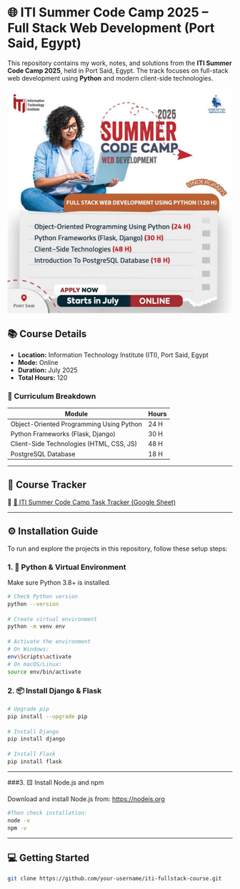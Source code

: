 # 🌐 ITI Summer Code Camp 2025 – Full Stack Web Development (Port Said, Egypt)

This repository contains my work, notes, and solutions from the **ITI Summer Code Camp 2025**, held in Port Said, Egypt. The track focuses on full-stack web development using **Python** and modern client-side technologies.

![Course Poster](./assets/summer-code-camp-2025.jpg)

## 📚 Course Details

- **Location:** Information Technology Institute (ITI), Port Said, Egypt
- **Mode:** Online
- **Duration:** July 2025
- **Total Hours:** 120

### 📌 Curriculum Breakdown

| Module                                   | Hours |
|------------------------------------------|-------|
| Object-Oriented Programming Using Python | 24 H  |
| Python Frameworks (Flask, Django)        | 30 H  |
| Client-Side Technologies (HTML, CSS, JS) | 48 H  |
| PostgreSQL Database                      | 18 H  |

---
## 📅 Course Tracker

🔗 [📝 ITI Summer Code Camp Task Tracker (Google Sheet)](https://docs.google.com/spreadsheets/d/1p48ETcN9bU6TGTF9KrZPx9M9-9bLXuqV/edit?gid=999122997#gid=999122997)


---
## ⚙️ Installation Guide

To run and explore the projects in this repository, follow these setup steps:

### 1. 🐍 Python & Virtual Environment

Make sure Python 3.8+ is installed.

```bash
# Check Python version
python --version

# Create virtual environment
python -m venv env

# Activate the environment
# On Windows:
env\Scripts\activate
# On macOS/Linux:
source env/bin/activate
```


### 2. 📦 Install Django & Flask

```bash
# Upgrade pip
pip install --upgrade pip

# Install Django
pip install django

# Install Flask
pip install flask
```
---
###3. 🟨 Install Node.js and npm

Download and install Node.js from: https://nodejs.org
```bash
#Then check installation:
node -v
npm -v
```
---
## 💻 Getting Started
```bash
git clone https://github.com/your-username/iti-fullstack-course.git
